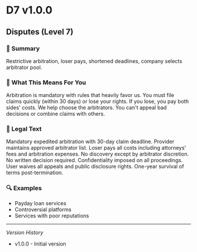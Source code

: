 # D7 v1.0.0

## Disputes (Level 7)

### 📌 Summary
Restrictive arbitration, loser pays, shortened deadlines, company selects arbitrator pool.

### 👤 What This Means For You
Arbitration is mandatory with rules that heavily favor us. You must file claims quickly (within 30 days) or lose your rights. If you lose, you pay both sides' costs. We help choose the arbitrators. You can't appeal bad decisions or combine claims with others.

### 📜 Legal Text
Mandatory expedited arbitration with 30-day claim deadline. Provider maintains approved arbitrator list. Loser pays all costs including attorneys' fees and arbitration expenses. No discovery except by arbitrator discretion. No written decision required. Confidentiality imposed on all proceedings. User waives all appeals and public disclosure rights. One-year survival of terms post-termination.

### 🔍 Examples
- Payday loan services
- Controversial platforms
- Services with poor reputations

---
*Version History*
- v1.0.0 - Initial version